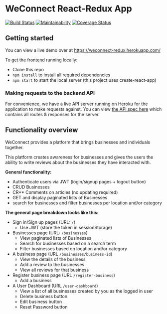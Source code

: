 # WeConnect React-Redux App

[![Build Status](https://travis-ci.org/SoniaRMK/WeConnect-ReactJS.svg?branch=reset-user-password)](https://travis-ci.org/SoniaRMK/WeConnect-ReactJS)
[![Maintainability](https://api.codeclimate.com/v1/badges/b0b8e2fe387306d29bdf/maintainability)](https://codeclimate.com/github/SoniaRMK/WeConnect-ReactJS/maintainability)
[![Coverage Status](https://coveralls.io/repos/github/SoniaRMK/WeConnect-ReactJS/badge.svg?branch=reset-user-password)](https://coveralls.io/github/SoniaRMK/WeConnect-ReactJS?branch=reset-user-password)
## Getting started

You can view a live demo over at https://weconnect-redux.herokuapp.com/

To get the frontend running locally:

- Clone this repo
- `npm install` to install all required dependencies
- `npm start` to start the local server (this project uses create-react-app)

### Making requests to the backend API

For convenience, we have a live API server running on Heroku for the application to make requests against. You can view [the API spec here](https://github.com/SoniaRMK/WeConnect/tree/WeConnectAPI-DB) which contains all routes & responses for the server.

 ## Functionality overview

 WeConnect provides a platform that brings businesses and individuals together.

This platform creates awareness for businesses and gives the users the ability to write reviews about the businesses they have interacted with.

**General functionality:**

- Authenticate users via JWT (login/signup pages + logout button)
- CRUD Businesses
- CR** Comments on articles (no updating required)
- GET and display paginated lists of Businesses
- search for businesses and filter businesses per location and/or category

**The general page breakdown looks like this:**

- Sign in/Sign up pages (URL: `/`)
    - Use JWT (store the token in sessionStorage)
- Businesses page (URL: `/businesses`)
    - View paginated lists of Businesses
    - Search for businesses based on a search term
    - Filter businesses based on location and/or category
- A business page (URL `/businesses/business-id`)
    - View the details of the business
    - Add a review to the businesses
    - View all reviews for that business
- Register business page (URL `/register-business`)
    - Add a business
- A User Dashboard (URL `/user-dashboard`) 
    - View a list of all businesses created by you as the logged in user
    - Delete business button
    - Edit business button
    - Reset Password button
